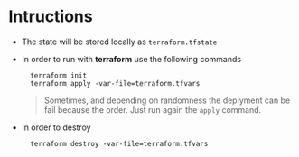 # Intructions

- The state will be stored locally as ``terraform.tfstate``
- In order to run with **terraform** use the following commands

        terraform init
        terraform apply -var-file=terraform.tfvars

    > Sometimes, and depending on randomness the deplyment can be fail because the order. Just run again the ``apply`` command.

- In order to destroy

        terraform destroy -var-file=terraform.tfvars